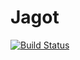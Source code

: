 # Jagot

[![Build Status](https://travis-ci.org/jagot/Jagot.jl.svg?branch=master)](https://travis-ci.org/jagot/Jagot.jl)
